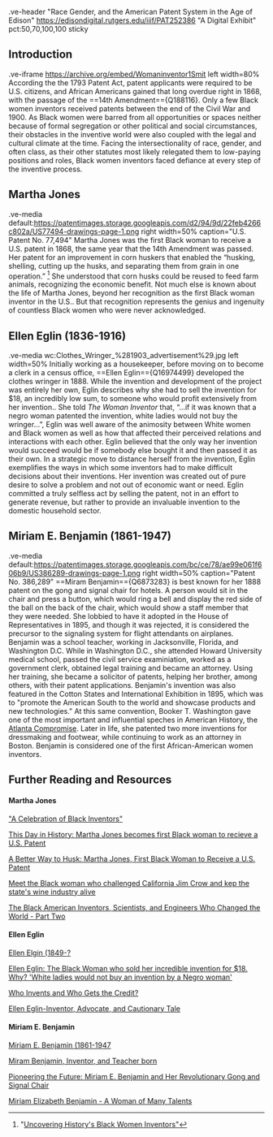 .ve-header "Race Gender, and the American Patent System in the Age of Edison" https://edisondigital.rutgers.edu/iiif/PAT252386 "A Digital Exhibit" pct:50,70,100,100 sticky 

## Introduction
.ve-iframe https://archive.org/embed/Womaninventor1Smit left width=80%
According the the 1793 Patent Act, patent applicants were required to be U.S. citizens, and African Americans gained that long overdue right in 1868, with the passage of the ==14th Amendment=={Q188116}. Only a few Black women inventors received patents between the end of the Civil War and 1900. As Black women were barred from all opportunities or spaces neither because of formal segregation or other political and social circumstances, their obstacles in the inventive world were also coupled with the legal and cultural climate at the time. Facing the intersectionality of race, gender, and often class, as their other statutes most likely relegated them to low-paying positions and roles, Black women inventors faced defiance at every step of the inventive process.

## Martha Jones
.ve-media default:https://patentimages.storage.googleapis.com/d2/94/9d/22feb4266c802a/US77494-drawings-page-1.png right width=50% caption="U.S. Patent No. 77,494"
Martha Jones was the first Black woman to receive a U.S. patent in 1868, the same year that the 14th Amendment was passed. Her patent for an improvement in corn huskers that enabled the “husking, shelling, cutting up the husks, and separating them from grain in one operation.” [^1]  She understood that corn husks could be reused to feed farm animals, recognizing the economic benefit. Not much else is known about the life of Martha Jones, beyond her recognition as the first Black woman inventor in the U.S.. But that recognition represents the genius and ingenuity of countless Black women who were never acknowledged.

## Ellen Eglin (1836-1916)
.ve-media wc:Clothes_Wringer_%281903_advertisement%29.jpg left width=50%
Initially working as a housekeeper, before moving on to become a clerk in a census office, ==Ellen Eglin=={Q16974499} developed the clothes wringer in 1888. While the invention and development of the project was entirely her own, Eglin describes why she had to sell the invention for $18, an incredibly low sum, to someone who would profit extensively from her invention.. She told *The Woman Inventor* that, “...if it was known that a negro woman patented the invention, white ladies would not buy the wringer…”, Eglin was well aware of the animosity between White women and Black women as well as how that affected their perceived relations and interactions with each other. Eglin believed that the only way her invention would succeed would be if somebody else bought it and then passed it as their own. In a strategic move to distance herself from the invention, Eglin exemplifies the ways in which some inventors had to make difficult decisions about their inventions. Her invention was created out of pure desire to solve a problem and not out of economic want or need. Eglin committed a truly selfless act by selling the patent, not in an effort to generate revenue, but rather to provide an invaluable invention to the domestic household sector.

## Miriam E. Benjamin (1861-1947)
.ve-media default:https://patentimages.storage.googleapis.com/bc/ce/78/ae99e061f606b9/US386289-drawings-page-1.png right width=50% caption="Patent No. 386,289" 
==Miram Benjamin=={Q6873283} is best known for her 1888 patent on the gong and signal chair for hotels. A person would sit in the chair and press a button, which would ring a bell and display the red side of the ball on the back of the chair, which would show a staff member that they were needed. She lobbied to have it adopted in the House of Representatives in 1895, and though it was rejected, it is considered the precursor to the signaling system for flight attendants on airplanes. Benjamin was a school teacher, working in Jacksonville, Florida, and Washington D.C. While in Washington D.C., she attended Howard University medical school, passed the civil service examiniation, worked as a government clerk, obtained legal training and became an attorney. Using her training, she became a solicitor of patents, helping her brother, among others, with their patent applications. Benjamin's invention was also featured in the Cotton States and International Exhibition in 1895, which was to "promote the American South to the world and showcase products and new technologies." At this same convention, Booker T. Washington gave one of the most important and influential speches in American History, the [Atlanta Compromise](https://historymatters.gmu.edu/d/39/). Later in life, she patented two more inventions for dressmaking and footwear, while continuing to work as an attorney in Boston. Benjamin is considered one of the first African-American women inventors.

## Further Reading and Resources

#### Martha Jones
["A Celebration of Black Inventors"](https://www.cll.com/newsroom-news-173003#:~:text=Believed%20to%20be%20the%20first,from%20corn%20in%20one%20operation)

[This Day in History: Martha Jones becomes first Black woman to recieve a U.S. Patent](https://www.history.com/this-day-in-history/martha-jones-first-black-woman-patent-corn-husker)

[A Better Way to Husk: Martha Jones, First Black Woman to Receive a U.S. Patent](https://ipwatchdog.com/2021/02/01/better-way-husk-martha-jones-first-black-woman-receive-patent/id=129514/)

[Meet the Black woman who challenged California Jim Crow and kep the state's wine industry alive](https://www.arkrepublic.com/2021/02/20/meet-the-black-woman-who-challenged-california-jim-crow-and-kept-the-states-wine-industry-alive-plus-7-other-facts-about-african-americans-in-us-agriculture/)

[The Black American Inventors, Scientists, and Engineers Who Changed the World - Part Two](https://interestingengineering.com/culture/black-inventors-the-complete-list-of-genius-black-american-african-american-inventors-scientists-and-engineers-with-their-revolutionary-inventions-that-changed-the-world-and-impacted-history-part-two)

#### Ellen Eglin
[Ellen Elgin (1849-?](https://www.blackpast.org/african-american-history/people-african-american-history/ellen-eglin-1849/)

[Ellen Eglin: The Black Woman who sold her incredible invention for $18. Why? 'White ladies would not buy an invention by a Negro woman'](https://medium.com/exploring-history/the-black-woman-who-sold-her-invention-for-18-1d2663b0f65f)

[Who Invents and Who Gets the Credit?](https://invention.si.edu/who-invents-and-who-gets-credit)

[Ellen Eglin-Inventor, Advocate, and Cautionary Tale](https://urbanintellectuals.com/ellen-eglin-inventor-advocate-cautionary-tale/)

#### Miriam E. Benjamin
[Miriam E. Benjamin (1861-1947](https://www.blackpast.org/african-american-history/benjamin-miriam-e-1861-1947/)

[Miram Benjamin, Inventor, and Teacher born](https://aaregistry.org/story/miriam-benjamin-inventor-born/)

[Pioneering the Future: Miriam E. Benjamin and Her Revolutionary Gong and Signal Chair](https://www.intelligentliving.co/pioneering-the-future-miriam-e-benjamin-and-her-revolutionary-gong-and-signal-chair/)

[Miriam Elizabeth Benjamin - A Woman of Many Talents](https://urbanintellectuals.com/miriam-elizabeth-benjamin-woman-many-talents/)





[^1]:"[Uncovering History's Black Women Inventors"](https://2014-2017.commerce.gov/news/blog/2014/02/uncovering-historys-black-women-inventors.html)


